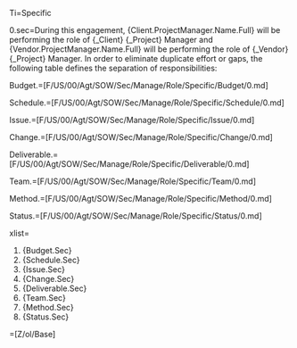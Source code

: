 Ti=Specific

0.sec=During this engagement, {Client.ProjectManager.Name.Full} will be performing the role of {_Client} {_Project} Manager and {Vendor.ProjectManager.Name.Full} will be performing the role of {_Vendor} {_Project} Manager. In order to eliminate duplicate effort or gaps, the following table defines the separation of responsibilities:

Budget.=[F/US/00/Agt/SOW/Sec/Manage/Role/Specific/Budget/0.md]

Schedule.=[F/US/00/Agt/SOW/Sec/Manage/Role/Specific/Schedule/0.md]

Issue.=[F/US/00/Agt/SOW/Sec/Manage/Role/Specific/Issue/0.md]

Change.=[F/US/00/Agt/SOW/Sec/Manage/Role/Specific/Change/0.md]

Deliverable.=[F/US/00/Agt/SOW/Sec/Manage/Role/Specific/Deliverable/0.md]

Team.=[F/US/00/Agt/SOW/Sec/Manage/Role/Specific/Team/0.md]

Method.=[F/US/00/Agt/SOW/Sec/Manage/Role/Specific/Method/0.md]

Status.=[F/US/00/Agt/SOW/Sec/Manage/Role/Specific/Status/0.md]

xlist=<ol><li>{Budget.Sec}<li>{Schedule.Sec}<li>{Issue.Sec}<li>{Change.Sec}<li>{Deliverable.Sec}<li>{Team.Sec}<li>{Method.Sec}<li>{Status.Sec}</ol>

=[Z/ol/Base]
